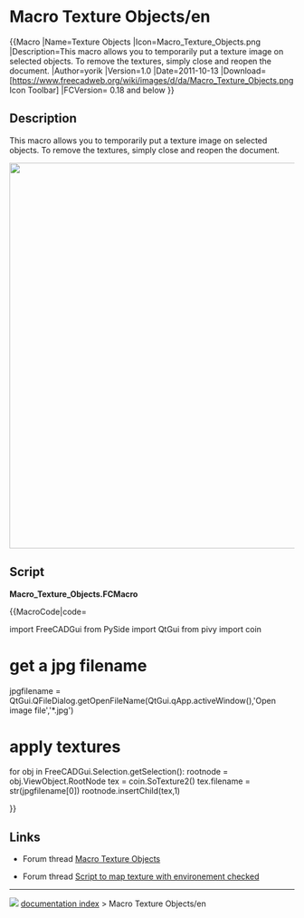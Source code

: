 # Macro Texture Objects/en
{{Macro
|Name=Texture Objects
|Icon=Macro_Texture_Objects.png
|Description=This macro allows you to temporarily put a texture image on selected objects. To remove the textures, simply close and reopen the document.
|Author=yorik
|Version=1.0
|Date=2011-10-13
|Download=[https://www.freecadweb.org/wiki/images/d/da/Macro_Texture_Objects.png Icon Toolbar]
|FCVersion= 0.18 and below
}}

## Description

This macro allows you to temporarily put a texture image on selected objects. To remove the textures, simply close and reopen the document.

<img alt="" src=images/Textured_objects.jpg  style="width:680px;">

## Script

**Macro_Texture_Objects.FCMacro**


{{MacroCode|code=

import FreeCADGui
from PySide import QtGui
from pivy import coin

# get a jpg filename
jpgfilename = QtGui.QFileDialog.getOpenFileName(QtGui.qApp.activeWindow(),'Open image file','*.jpg')

# apply textures
for obj in FreeCADGui.Selection.getSelection():
    rootnode = obj.ViewObject.RootNode
    tex =  coin.SoTexture2()
    tex.filename = str(jpgfilename[0])
    rootnode.insertChild(tex,1)

}}

## Links

-   Forum thread [Macro Texture Objects](https://forum.freecadweb.org/viewtopic.php?t=7216)

-   Forum thread [Script to map texture with environement checked](https://forum.freecadweb.org/viewtopic.php?f=3&t=28795)



---
![](images/Right_arrow.png) [documentation index](../README.md) > Macro Texture Objects/en
